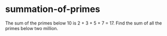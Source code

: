 # summation-of-primes
The sum of the primes below 10 is 2 + 3 + 5 + 7 = 17.
Find the sum of all the primes below two million.
